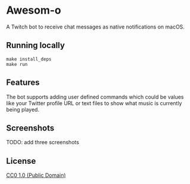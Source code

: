 # Awesom-o

A Twitch bot to receive chat messages as native notifications on macOS.

## Running locally

    make install_deps
    make run

## Features

The bot supports adding user defined commands which could be values like your
Twitter profile URL or text files to show what music is currently being played.

## Screenshots

TODO: add three screenshots

## License

[CC0 1.0 (Public Domain)](LICENSE.md)
